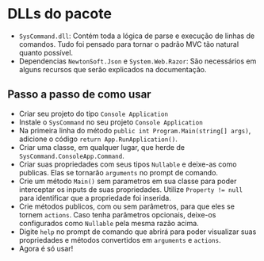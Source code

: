 # DLLs do pacote <header-set anchor-name="install-dlls" />

* `SysCommand.dll`: Contém toda a lógica de parse e execução de linhas de comandos. Tudo foi pensado para tornar o padrão MVC tão natural quanto possível.
* Dependencias `NewtonSoft.Json` e `System.Web.Razor`: São necessários em alguns recursos que serão explicados na documentação.

## Passo a passo de como usar <header-set anchor-name="install-step-a-step" />

* Criar seu projeto do tipo `Console Application`
* Instale o `SysCommand` no seu projeto `Console Application`
* Na primeira linha do método `public int Program.Main(string[] args)`, adicione o código `return App.RunApplication()`.
* Criar uma classe, em qualquer lugar, que herde de `SysCommand.ConsoleApp.Command`.
* Criar suas propriedades com seus tipos `Nullable` e deixe-as como publicas. Elas se tornarão `arguments` no prompt de comando.
* Crie um método `Main()` sem parametros em sua classe para poder interceptar os inputs de suas propriedades. Utilize `Property != null` para identificar que a propriedade foi inserida.
* Crie métodos publicos, com ou sem parâmetros, para que eles se tornem `actions`. Caso tenha parâmetros opcionais, deixe-os configurados como `Nullable` pela mesma razão acima.
* Digite `help` no prompt de comando que abrirá para poder visualizar suas propriedades e métodos convertidos em `arguments` e `actions`.
* Agora é só usar!